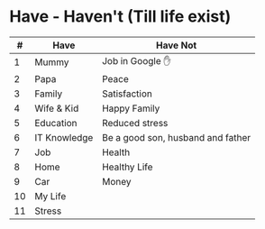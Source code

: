 # Have - Haven't (Till life exist)

| # | Have  | Have Not |
| ------------- | ------------- | ------------- |
| 1 | Mummy | Job in Google :hand: |
| 2 | Papa | Peace |
| 3 | Family | Satisfaction |
| 4 | Wife & Kid | Happy Family |
| 5 | Education | Reduced stress |
| 6 | IT Knowledge | Be a good son, husband and father |
| 7 | Job | Health |
| 8 | Home | Healthy Life |
| 9 | Car | Money |
| 10 | My Life |  |
| 11 | Stress |  |
